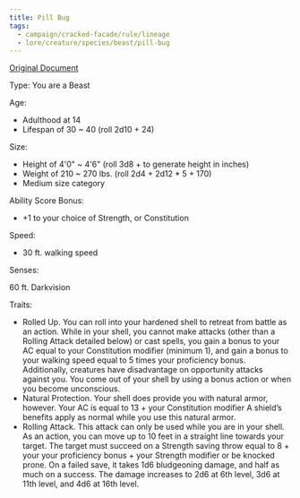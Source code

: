 ```yaml
---
title: Pill Bug
tags:
  - campaign/cracked-facade/rule/lineage
  - lore/creature/species/beast/pill-bug
---
```


[Original Document](https://www.gmbinder.com/share/-LuKipkvZlDpiWEheHDx)

Type: You are a Beast

Age:

- Adulthood at 14
- Lifespan of 30 ~ 40 (roll 2d10 + 24)

Size:

- Height of 4'0" ~ 4'6" (roll 3d8 +  to generate height in inches)
- Weight of 210 ~ 270 lbs. (roll 2d4 + 2d12 * 5 + 170)
- Medium size category

Ability Score Bonus:

- +1 to your choice of Strength, or Constitution

Speed:

- 30 ft. walking speed

Senses:

60 ft. Darkvision

Traits:

- Rolled Up. You can roll into your hardened shell to retreat from battle as an action. While in your shell, you cannot make attacks (other than a Rolling Attack detailed below) or cast spells, you gain a bonus to your AC equal to your Constitution modifier (minimum 1), and gain a bonus to your walking speed equal to 5 times your proficiency bonus. Additionally, creatures have disadvantage on opportunity attacks against you. You come out of your shell by using a bonus action or when you become unconscious.
- Natural Protection. Your shell does provide you with natural armor, however. Your AC is equal to 13 + your Constitution modifier A shield’s benefits apply as normal while you use this natural armor.
- Rolling Attack. This attack can only be used while you are in your shell. As an action, you can move up to 10 feet in a straight line towards your target. The target must succeed on a Strength saving throw equal to 8 + your your proficiency bonus + your Strength modifier or be knocked prone. On a failed save, it takes 1d6 bludgeoning damage, and half as much on a success. The damage increases to 2d6 at 6th level, 3d6 at 11th level, and 4d6 at 16th level.
